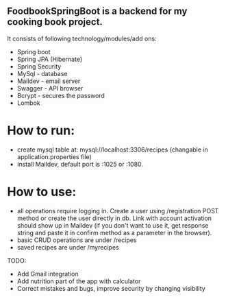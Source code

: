 ## FoodbookSpringBoot is a backend for my cooking book project.

It consists of following technology/modules/add ons:

- Spring boot
- Spring JPA (Hibernate)
- Spring Security
- MySql - database
- Maildev - email server
- Swagger - API browser
- Bcrypt - secures the password
- Lombok

 # How to run: 
- create mysql table at: mysql://localhost:3306/recipes (changable in application.properties file)
- install Maildev, default port is :1025 or :1080.

# How to use: 
- all operations require logging in. Create a user using /registration POST method or create the user directly in db. Link with account activation should show up in Maildev 
(if you don't want to use it, get response string and paste it in confirm method as a parameter in the browser).
- basic CRUD operations are under /recipes
- saved recipes are under /myrecipes

TODO: 
- Add Gmail integration
- Add nutrition part of the app with calculator
- Correct mistakes and bugs, improve security by changing visibility
